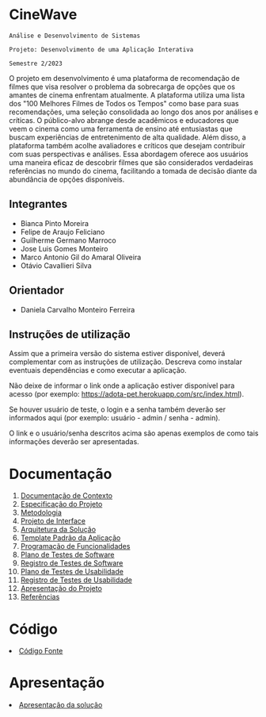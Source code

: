 # CineWave

`Análise e Desenvolvimento de Sistemas`

`Projeto: Desenvolvimento de uma Aplicação Interativa`

`Semestre 2/2023`

O projeto em desenvolvimento é uma plataforma de recomendação de filmes que visa resolver o problema da sobrecarga de opções que os amantes de cinema enfrentam atualmente. A plataforma utiliza uma lista dos "100 Melhores Filmes de Todos os Tempos" como base para suas recomendações, uma seleção consolidada ao longo dos anos por análises e críticas. O público-alvo abrange desde acadêmicos e educadores que veem o cinema como uma ferramenta de ensino até entusiastas que buscam experiências de entretenimento de alta qualidade. Além disso, a plataforma também acolhe avaliadores e críticos que desejam contribuir com suas perspectivas e análises. Essa abordagem oferece aos usuários uma maneira eficaz de descobrir filmes que são considerados verdadeiras referências no mundo do cinema, facilitando a tomada de decisão diante da abundância de opções disponíveis.

## Integrantes

- Bianca Pinto Moreira
- Felipe de Araujo Feliciano
- Guilherme Germano Marroco
- Jose Luis Gomes Monteiro
- Marco Antonio Gil do Amaral Oliveira
- Otávio Cavallieri Silva

## Orientador

- Daniela Carvalho Monteiro Ferreira

## Instruções de utilização

Assim que a primeira versão do sistema estiver disponível, deverá complementar com as instruções de utilização. Descreva como instalar eventuais dependências e como executar a aplicação.

Não deixe de informar o link onde a aplicação estiver disponível para acesso (por exemplo: https://adota-pet.herokuapp.com/src/index.html).

Se houver usuário de teste, o login e a senha também deverão ser informados aqui (por exemplo: usuário - admin / senha - admin).

O link e o usuário/senha descritos acima são apenas exemplos de como tais informações deverão ser apresentadas.

# Documentação

<ol>
<li><a href="docs/01-Documentação de Contexto.md"> Documentação de Contexto</a></li>
<li><a href="docs/02-Especificação do Projeto.md"> Especificação do Projeto</a></li>
<li><a href="docs/03-Metodologia.md"> Metodologia</a></li>
<li><a href="docs/04-Projeto de Interface.md"> Projeto de Interface</a></li>
<li><a href="docs/05-Arquitetura da Solução.md"> Arquitetura da Solução</a></li>
<li><a href="docs/06-Template Padrão da Aplicação.md"> Template Padrão da Aplicação</a></li>
<li><a href="docs/07-Programação de Funcionalidades.md"> Programação de Funcionalidades</a></li>
<li><a href="docs/08-Plano de Testes de Software.md"> Plano de Testes de Software</a></li>
<li><a href="docs/09-Registro de Testes de Software.md"> Registro de Testes de Software</a></li>
<li><a href="docs/10-Plano de Testes de Usabilidade.md"> Plano de Testes de Usabilidade</a></li>
<li><a href="docs/11-Registro de Testes de Usabilidade.md"> Registro de Testes de Usabilidade</a></li>
<li><a href="docs/12-Apresentação do Projeto.md"> Apresentação do Projeto</a></li>
<li><a href="docs/13-Referências.md"> Referências</a></li>
</ol>

# Código

<li><a href="src/README.md"> Código Fonte</a></li>

# Apresentação

<li><a href="presentation/README.md"> Apresentação da solução</a></li>
